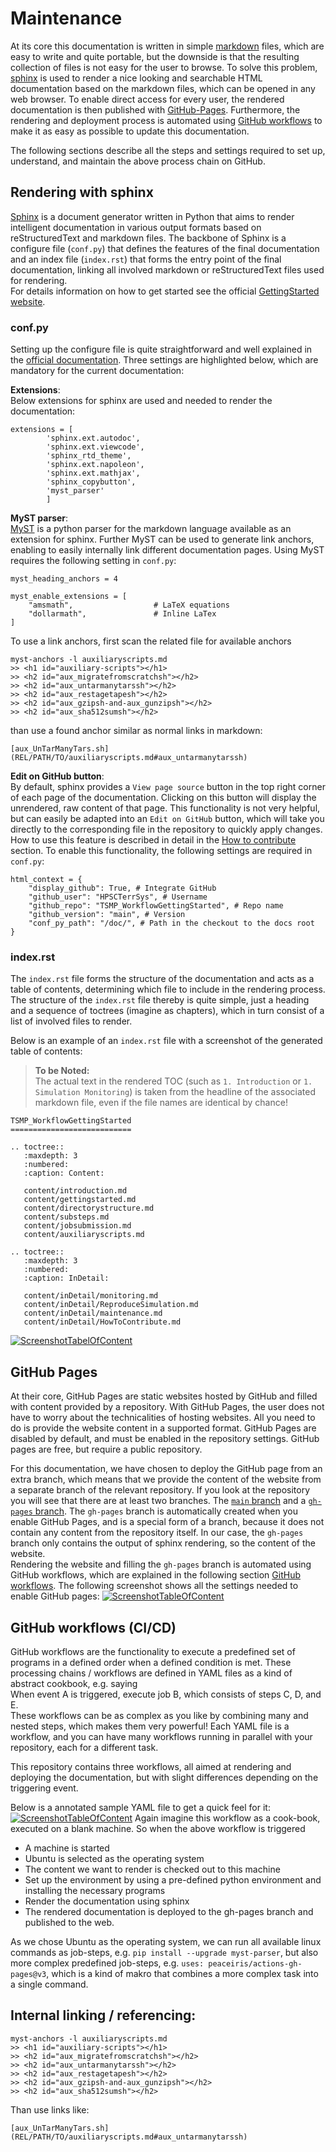 # Maintenance

At its core this documentation is written in simple [markdown](https://markdown.de/) 
files, which are easy to write and quite portable, but the downside is that 
the resulting collection of files is not easy for the user to browse. To solve 
this problem, [sphinx](https://www.sphinx-doc.org/en/master) is used to render 
a nice looking and searchable HTML documentation based on the markdown files, 
which can be opened in any web browser. To enable direct access for every user, 
the rendered documentation is then published with [GitHub-Pages](https://docs.github.com/en/pages/getting-started-with-github-pages/about-github-pages). Furthermore, the rendering and deployment process 
is automated using [GitHub workflows](https://docs.github.com/en/actions/using-workflows/about-workflows) to make it as easy as possible to update this 
documentation.

The following sections describe all the steps and settings required to set up, understand, and maintain the above process chain on GitHub.

## Rendering with sphinx

[Sphinx](https://www.sphinx-doc.org/en/master) is a document generator written in Python that aims to render intelligent documentation in various output formats based on reStructuredText and markdown files. 
The backbone of Sphinx is a configure file (`conf.py`) that defines the features of the final documentation and an index file (`index.rst`) that forms the entry point of the final documentation, linking all involved markdown or reStructuredText files used for rendering.  
For details information on how to get started see the official [GettingStarted website](https://www.sphinx-doc.org/en/master/usage/quickstart.html).

### conf.py
Setting up the configure file is quite straightforward and well explained in the [official documentation](https://www.sphinx-doc.org/en/master/usage/configuration.html). Three settings are highlighted below, which are mandatory for the current documentation:   

**Extensions**:  
Below extensions for sphinx are used and needed to render the documentation:
```
extensions = [
        'sphinx.ext.autodoc',
        'sphinx.ext.viewcode',
        'sphinx_rtd_theme',
        'sphinx.ext.napoleon',
        'sphinx.ext.mathjax',
        'sphinx_copybutton',
        'myst_parser'
        ]
```

**MyST parser**:   
[MyST](https://myst-parser.readthedocs.io/en/latest/) is a python parser for the markdown language available as an extension for sphinx. Further MyST can be used to generate link anchors, enabling to easily internally link different documentation pages. 
Using MyST requires the following setting in `conf.py`:
```
myst_heading_anchors = 4

myst_enable_extensions = [
    "amsmath",                  # LaTeX equations
    "dollarmath",               # Inline LaTex
]
```

To use a link anchors, first scan the related file for available anchors
```
myst-anchors -l auxiliaryscripts.md
>> <h1 id="auxiliary-scripts"></h1>
>> <h2 id="aux_migratefromscratchsh"></h2>
>> <h2 id="aux_untarmanytarssh"></h2>
>> <h2 id="aux_restagetapesh"></h2>
>> <h2 id="aux_gzipsh-and-aux_gunzipsh"></h2>
>> <h2 id="aux_sha512sumsh"></h2>
```
than use a found anchor similar as normal links in markdown:
```
[aux_UnTarManyTars.sh](REL/PATH/TO/auxiliaryscripts.md#aux_untarmanytarssh)
```

**Edit on GitHub button**:   
By default, sphinx provides a `View page source` button in the top right corner of each page of the documentation. Clicking on this button will display the unrendered, raw content of that page. This functionality is not very helpful, but can easily be adapted into an `Edit on GitHub` button, which will take you directly to the corresponding file in the repository to quickly apply changes. How to use this feature is described in detail in the [How to contribute](./HowToContribute.md#how-to-contribute-to-the-documentation) section. To enable this functionality, the following settings are required in `conf.py`:
```
html_context = {
    "display_github": True, # Integrate GitHub
    "github_user": "HPSCTerrSys", # Username
    "github_repo": "TSMP_WorkflowGettingStarted", # Repo name
    "github_version": "main", # Version
    "conf_py_path": "/doc/", # Path in the checkout to the docs root
}
```

### index.rst
The `index.rst` file forms the structure of the documentation and acts as a table of contents, determining which file to include in the rendering process. The structure of the `index.rst` file thereby is quite simple, just a heading and a sequence of toctrees (imagine as chapters), which in turn consist of a list of involved files to render. 

Below is an example of an `index.rst` file with a screenshot of the generated table of contents:
> **To be Noted:**   
> The actual text in the rendered TOC (such as `1. Introduction` or `1. Simulation Monitoring`) is taken from the headline of the associated markdown file, even if the file names are identical by chance!
```
TSMP_WorkflowGettingStarted
===========================

.. toctree::
   :maxdepth: 3
   :numbered:
   :caption: Content:

   content/introduction.md
   content/gettingstarted.md
   content/directorystructure.md
   content/substeps.md
   content/jobsubmission.md
   content/auxiliaryscripts.md

.. toctree::
   :maxdepth: 3
   :numbered:
   :caption: InDetail:

   content/inDetail/monitoring.md
   content/inDetail/ReproduceSimulation.md
   content/inDetail/maintenance.md
   content/inDetail/HowToContribute.md
``` 
[![ScreenshotTabelOfContent](./ScreenshotTabelOfContent.png)](./ScreenshotTabelOfContent.png)


## GitHub Pages

At their core, GitHub Pages are static websites hosted by GitHub and filled with content provided by a repository. With GitHub Pages, the user does not have to worry about the technicalities of hosting websites. All you need to do is provide the website content in a supported format. GitHub Pages are disabled by default, and must be enabled in the repository settings. GitHub pages are free, but require a public repository.

For this documentation, we have chosen to deploy the GitHub page from an extra branch, which means that we provide the content of the website from a separate branch of the relevant repository. If you look at the repository you will see that there are at least two branches. The [`main` branch](https://github.com/HPSCTerrSys/TSMP_WorkflowGettingStarted/tree/main) and a [`gh-pages` branch](https://github.com/HPSCTerrSys/TSMP_WorkflowGettingStarted/tree/gh-pages). The `gh-pages` branch is automatically created when you enable GitHub Pages, and is a special form of a branch, because it does not contain any content from the repository itself.  In our case, the `gh-pages` branch only contains the output of sphinx rendering, so the content of the website.   
Rendering the website and filling the `gh-pages` branch is automated using GitHub workflows, which are explained in the following section [GitHub workflows](#github-workflows-cicd). 
The following screenshot shows all the settings needed to enable GitHub pages:
[![ScreenshotTableOfContent](./ScreenshotSettingGitHubPages.png)](./ScreenshotSettingGitHubPages.png)

## GitHub workflows (CI/CD)

GitHub workflows are the functionality to execute a predefined set of programs in a defined order when a defined condition is met. 
These processing chains / workflows are defined in YAML files as a kind of abstract cookbook, e.g. saying   
When event A is triggered, execute job B, which consists of steps C, D, and E.   
These workflows can be as complex as you like by combining many and nested steps, which makes them very powerful! Each YAML file is a workflow, and you can have many workflows running in parallel with your repository, each for a different task. 

This repository contains three workflows, all aimed at rendering and deploying the documentation, but with slight differences depending on the triggering event.

Below is a annotated sample YAML file to get a quick feel for it:
[![ScreenshotTableOfContent](./ScreenshotYAMLFile.png)](./ScreenshotYAMLfile.png)
Again imagine this workflow as a cook-book, executed on a blank machine. So when the above workflow is triggered 

- A machine is started
- Ubuntu is selected as the operating system
- The content we want to render is checked out to this machine
- Set up the environment by using a pre-defined python environment and installing the necessary programs
- Render the documentation using sphinx
- The rendered documentation is deployed to the gh-pages branch and published to the web.

As we chose Ubuntu as the operating system, we can run all available linux commands as job-steps, e.g. `pip install --upgrade myst-parser`, but also more complex predefined job-steps, e.g. `uses: peaceiris/actions-gh-pages@v3`, which is a kind of makro that combines a more complex task into a single command.


## Internal linking / referencing:
```
myst-anchors -l auxiliaryscripts.md
>> <h1 id="auxiliary-scripts"></h1>
>> <h2 id="aux_migratefromscratchsh"></h2>
>> <h2 id="aux_untarmanytarssh"></h2>
>> <h2 id="aux_restagetapesh"></h2>
>> <h2 id="aux_gzipsh-and-aux_gunzipsh"></h2>
>> <h2 id="aux_sha512sumsh"></h2>
```
Than use links like:
```
[aux_UnTarManyTars.sh](REL/PATH/TO/auxiliaryscripts.md#aux_untarmanytarssh)
```